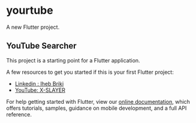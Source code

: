 # yourtube

A new Flutter project.

## YouTube Searcher 

This project is a starting point for a Flutter application.

A few resources to get you started if this is your first Flutter project:

- [Linkedin : Iheb Briki](https://www.linkedin.com/x-slayer)
- [YouTube: X-SLAYER](https://www.youtube.com/c/XSLAYERTN)

For help getting started with Flutter, view our
[online documentation](https://flutter.dev/docs), which offers tutorials,
samples, guidance on mobile development, and a full API reference.
